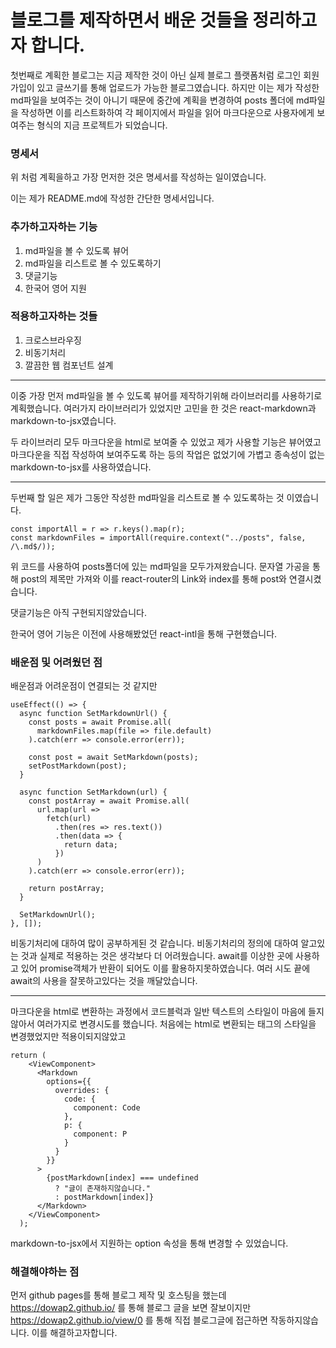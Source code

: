 # 블로그를 제작하면서 배운 것들을 정리하고자 합니다.

첫번째로 계획한 블로그는 지금 제작한 것이 아닌 실제 블로그 플랫폼처럼 로그인 회원가입이 있고 글쓰기를 통해 업로드가 가능한 블로그였습니다.
하지만 이는 제가 작성한 md파일을 보여주는 것이 아니기 때문에 중간에 계획을 변경하여 posts 폴더에 md파일을 작성하면 이를 리스트화하여 각 페이지에서 파일을 읽어
마크다운으로 사용자에게 보여주는 형식의 지금 프로젝트가 되었습니다.

### 명세서

위 처럼 계획을하고 가장 먼저한 것은 명세서를 작성하는 일이였습니다.

이는 제가 README.md에 작성한 간단한 명세서입니다.

### 추가하고자하는 기능

1. md파일을 볼 수 있도록 뷰어
2. md파일을 리스트로 볼 수 있도록하기
3. 댓글기능
4. 한국어 영어 지원

### 적용하고자하는 것들

1. 크로스브라우징
2. 비동기처리
3. 깔끔한 웹 컴포넌트 설계

---

이중 가장 먼저 md파일을 볼 수 있도록 뷰어를 제작하기위해 라이브러리를 사용하기로 계획했습니다.
여러가지 라이브러리가 있었지만 고민을 한 것은 react-markdown과 markdown-to-jsx였습니다.

두 라이브러리 모두 마크다운을 html로 보여줄 수 있었고 제가 사용할 기능은 뷰어였고 마크다운을 직접 작성하여 보여주도록 하는 등의 작업은 없었기에 가볍고 종속성이 없는 markdown-to-jsx를 사용하였습니다.

---

두번째 할 일은 제가 그동안 작성한 md파일을 리스트로 볼 수 있도록하는 것 이였습니다.

```
const importAll = r => r.keys().map(r);
const markdownFiles = importAll(require.context("../posts", false, /\.md$/));
```

위 코드를 사용하여 posts폴더에 있는 md파일을 모두가져왔습니다.
문자열 가공을 통해 post의 제목만 가져와 이를 react-router의 Link와 index를 통해 post와 연결시켰습니다.

댓글기능은 아직 구현되지않았습니다.

한국어 영어 기능은 이전에 사용해봤었던 react-intl을 통해 구현했습니다.

### 배운점 및 어려웠던 점

배운점과 어려운점이 연결되는 것 같지만

```
useEffect(() => {
  async function SetMarkdownUrl() {
    const posts = await Promise.all(
      markdownFiles.map(file => file.default)
    ).catch(err => console.error(err));

    const post = await SetMarkdown(posts);
    setPostMarkdown(post);
  }

  async function SetMarkdown(url) {
    const postArray = await Promise.all(
      url.map(url =>
        fetch(url)
          .then(res => res.text())
          .then(data => {
            return data;
          })
      )
    ).catch(err => console.error(err));

    return postArray;
  }

  SetMarkdownUrl();
}, []);
```

비동기처리에 대하여 많이 공부하게된 것 같습니다.
비동기처리의 정의에 대하여 알고있는 것과 실제로 적용하는 것은 생각보다 더 어려웠습니다.
await를 이상한 곳에 사용하고 있어 promise객체가 반환이 되어도 이를 활용하지못하였습니다.
여러 시도 끝에 await의 사용을 잘못하고있다는 것을 깨달았습니다.

---

마크다운을 html로 변환하는 과정에서 코드블럭과 일반 텍스트의 스타일이 마음에 들지않아서 여러가지로 변경시도를 했습니다.
처음에는 html로 변환되는 태그의 스타일을 변경했었지만 적용이되지않았고

```
return (
    <ViewComponent>
      <Markdown
        options={{
          overrides: {
            code: {
              component: Code
            },
            p: {
              component: P
            }
          }
        }}
      >
        {postMarkdown[index] === undefined
          ? "글이 존재하지않습니다."
          : postMarkdown[index]}
      </Markdown>
    </ViewComponent>
  );
```

markdown-to-jsx에서 지원하는 option 속성을 통해 변경할 수 있었습니다.

### 해결해야하는 점

먼저 github pages를 통해 블로그 제작 및 호스팅을 했는데
https://dowap2.github.io/ 를 통해 블로그 글을 보면 잘보이지만
https://dowap2.github.io/view/0 를 통해 직접 블로그글에 접근하면 작동하지않습니다.
이를 해결하고자합니다.
